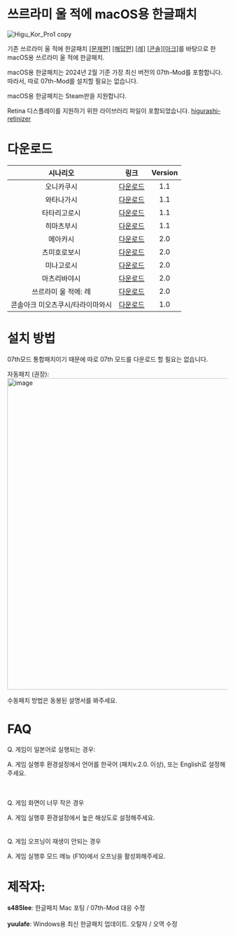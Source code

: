 # 쓰르라미 울 적에 macOS용 한글패치
![Higu_Kor_Pro1 copy](https://github.com/s485lee/Higurashi_Korean_Mac/assets/155126361/fd296659-d00e-46b6-91d2-07773c39f01a)<br /> 

기존 쓰르라미 울 적에 한글패치 [[문제편]](https://gall.dcinside.com/mgallery/board/view/?id=higurashi&no=7077) [[해답편]](https://gall.dcinside.com/mgallery/board/view/?id=higurashi&no=11567) [[례]](https://gall.dcinside.com/m/higurashi/521638) [[콘솔]](https://gall.dcinside.com/mgallery/board/view/?id=higurashi&no=215292)[[아크]](https://gall.dcinside.com/mgallery/board/view/?id=higurashi&no=567828)를 바탕으로 한 macOS용 쓰르라미 울 적에 한글패치.<br /> 

macOS용 한글패치는 2024년 2월 기준 가장 최신 버전의 07th-Mod를 포함합니다. 따라서, 따로 07th-Mod를 설치할 필요는 없습니다.<br />

macOS용 한글패치는 Steam판을 지원합니다.<br />

Retina 디스플레이를 지원하기 위한 라이브러리 파일이 포함되었습니다. [higurashi-retinizer](https://github.com/TellowKrinkle/higurashi-retinaizer)<br />

# 다운로드
| 시나리오  | 링크 | Version |
| :---:  | :---:  | :---:  |
| 오니카쿠시  | [다운로드](https://mega.nz/file/rNAkSZyI#KEhlxdtfhdCLpxrvoAjYXyQh0miArLrjpat7fntCVtM)  | 1.1  |
| 와타나가시 | [다운로드](https://mega.nz/file/HVIgnYTR#Cxaed5ZXK4HreMD6XIVe4KGLkTxgxmXmVSh53IderHU)  | 1.1  |
| 타타리고로시  | [다운로드](https://mega.nz/file/PIgRwaQb#LeFWQxIT99qUca7hZyPbRSKx1WGmvJ9MCulzsK68qws)  | 1.1  |
| 히마츠부시  | [다운로드](https://mega.nz/file/SExnWARR#pyRELkgNHM4XOxkvu5C40FuFSVNyn_lUY49s-LzdNGU)  | 1.1  |
| 메아카시  | [다운로드](https://mega.nz/file/zMA0BQIb#0jKfUbKqe9nfdMMVBZ045KmDGEGItk_s2KGvi2_dBis)  | 2.0  |
| 츠미호로보시  | [다운로드](https://mega.nz/file/CMIyBKLa#QsNIT023V_BkmSi0sWFVTP3rPZf5vRon52vlhc_e1Fk)  | 2.0  |
| 미나고로시  | [다운로드](https://mega.nz/file/KUoSBA5J#F8JYqciLOohU6UI9N4XHrxMjDnt5JBNPGZGQ9qy0WY8)  | 2.0  |
| 마츠리바야시  | [다운로드](https://mega.nz/file/jB51DYRQ#ZhxGlZvmz3-h750Hm3DcljdBg7whfYisdVo1wB8VUuU)  | 2.0  |
| 쓰르라미 울 적에: 례  | [다운로드](https://mega.nz/file/eF5FjRbS#WM69Km8eJ-ISlOp5jbRNLOZorQzc8gX5v_fBQ-1hOHQ)  | 2.0  |
| 콘솔아크 미오츠쿠시/타라이마와시  | [다운로드](https://github.com/s485lee/Miot_Omot_Korean/releases/tag/Release)  | 1.0  |


# 설치 방법
07th모드 통합패치이기 때문에 따로 07th 모드를 다운로드 할 필요는 없습니다. <br />

자동패치 (권장):<br /> 
<img width="712" alt="image" src="https://github.com/s485lee/Higurashi_Korean_Mac/assets/155126361/4c933404-6fea-44db-a629-b528e73077ff"><br /> 

수동패치 방법은 동봉된 설명서를 봐주세요.

# FAQ
Q. 게임이 일본어로 실행되는 경우:<br />

A. 게임 실행후 환경설정에서 언어를 한국어 (패치v.2.0. 이상), 또는 English로 설정해주세요.<br />

<br />
<br />
Q. 게임 화면이 너무 작은 경우<br />

A. 게임 실행후 환경설정에서 높은 해상도로 설정해주세요.<br />
<br />
<br />
Q. 게임 오프닝이 재생이 안되는 경우<br />

A. 게임 실행후 모드 메뉴 (F10)에서 오프닝을 활성화해주세요.<br />

# 제작자:
**s485lee**: 한글패치 Mac 포팅 / 07th-Mod 대응 수정<br />
<br />
**yuulafe**: Windows용 최신 한글패치 업데이트. 오탈자 / 오역 수정

